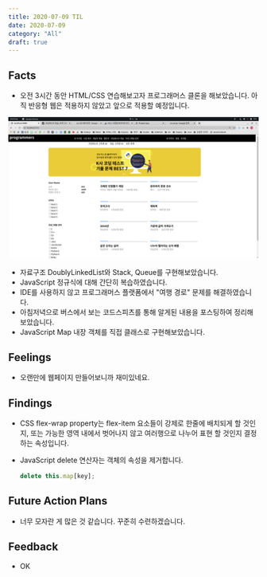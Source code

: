```yaml
---
title: 2020-07-09 TIL
date: 2020-07-09
category: "All"
draft: true
---
```


## Facts

- 오전 3시간 동안 HTML/CSS 연습해보고자 프로그래머스 클론을 해보았습니다. 아직 반응형 웹은 적용하지 않았고 앞으로 적용할 예정입니다.  
<img src="../../../images/programmers-clone.png">

- 자료구조 DoublyLinkedList와 Stack, Queue를 구현해보았습니다.
- JavaScript 정규식에 대해 간단히 복습하였습니다.
- IDE를 사용하지 않고 프로그래머스 플랫폼에서 "여행 경로" 문제를 해결하였습니다.
- 아침저녁으로 버스에서 보는 코드스피츠를 통해 알게된 내용을 포스팅하여 정리해보았습니다.
- JavaScript Map 내장 객체를 직접 클래스로 구현해보았습니다.

## Feelings

- 오랜만에 웹페이지 만들어보니까 재미있네요.

## Findings

- CSS flex-wrap property는 flex-item 요소들이 강제로 한줄에 배치되게 할 것인지, 또는 가능한 영역 내에서 벗어나지 않고 여러행으로 나누어 표현 할 것인지 결정하는 속성입니다.
- JavaScript delete 연산자는 객체의 속성을 제거합니다.
  
  ```javascript
  delete this.map[key];
  ```

## Future Action Plans

- 너무 모자란 게 많은 것 같습니다. 꾸준히 수련하겠습니다.

## Feedback

- OK
